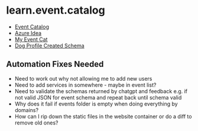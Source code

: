 # learn.event.catalog

- [Event Catalog](https://www.eventcatalog.dev/docs/introduction)
- [Azure Idea](https://www.kallemarjokorpi.fi/blog/how-to-create-and-event-catalog.html)
- [My Event Cat](https://lrneventsaeundgrf.z16.web.core.windows.net/)
- [Dog Profile Created Schema](https://lrneventsaeundgrf.blob.core.windows.net/$web/schemas/DogProfileCreated/schema.json)

## Automation Fixes Needed

- Need to work out why not allowing me to add new users
- Need to add services in somewhere - maybe in event list?
- Need to validate the schemas returned by chatgpt and feedback e.g. if not valid JSON for event schema and repeat back until schema valid
- Why does it fail if events folder is empty when doing everything by domains?
- How can I rip down the static files in the website container or do a diff to remove old ones?